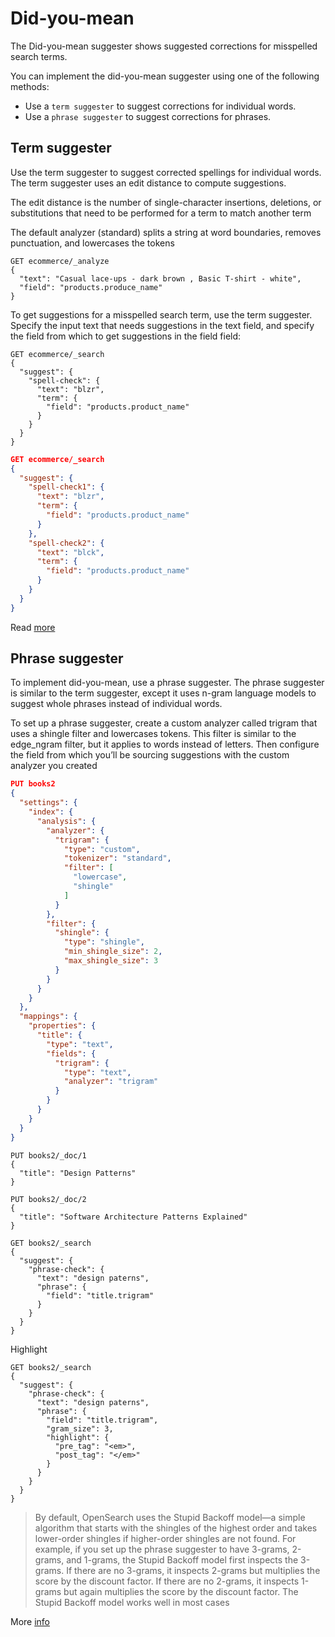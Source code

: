 # Did-you-mean
The Did-you-mean suggester shows suggested corrections for misspelled search terms.

You can implement the did-you-mean suggester using one of the following methods:

- Use a `term suggester` to suggest corrections for individual words.
- Use a `phrase suggester` to suggest corrections for phrases.
## Term suggester
Use the term suggester to suggest corrected spellings for individual words. The term suggester uses an edit distance to compute suggestions.

The edit distance is the number of single-character insertions, deletions, or substitutions that need to be performed for a term to match another term

The default analyzer (standard) splits a string at word boundaries, removes punctuation, and lowercases the tokens

```
GET ecommerce/_analyze
{
  "text": "Casual lace-ups - dark brown , Basic T-shirt - white",
  "field": "products.produce_name"
}
```

To get suggestions for a misspelled search term, use the term suggester. Specify the input text that needs suggestions in the text field, and specify the field from which to get suggestions in the field field:

```
GET ecommerce/_search
{
  "suggest": {
    "spell-check": {
      "text": "blzr",
      "term": {
        "field": "products.product_name"
      }
    }
  }
}
```


```json
GET ecommerce/_search
{
  "suggest": {
    "spell-check1": {
      "text": "blzr",
      "term": {
        "field": "products.product_name"
      }
    },
    "spell-check2": {
      "text": "blck",
      "term": {
        "field": "products.product_name"
      }
    }
  }
}
```

Read [more](https://opensearch.org/docs/latest/search-plugins/searching-data/did-you-mean/)

## Phrase suggester
To implement did-you-mean, use a phrase suggester. The phrase suggester is similar to the term suggester, except it uses n-gram language models to suggest whole phrases instead of individual words.

To set up a phrase suggester, create a custom analyzer called trigram that uses a shingle filter and lowercases tokens. This filter is similar to the edge_ngram filter, but it applies to words instead of letters. Then configure the field from which you’ll be sourcing suggestions with the custom analyzer you created

```json
PUT books2
{
  "settings": {
    "index": {
      "analysis": {
        "analyzer": {
          "trigram": {
            "type": "custom",
            "tokenizer": "standard",
            "filter": [
              "lowercase",
              "shingle"
            ]
          }
        },
        "filter": {
          "shingle": {
            "type": "shingle",
            "min_shingle_size": 2,
            "max_shingle_size": 3
          }
        }
      }
    }
  },
  "mappings": {
    "properties": {
      "title": {
        "type": "text",
        "fields": {
          "trigram": {
            "type": "text",
            "analyzer": "trigram"
          }
        }
      }
    }
  }
}
```

```
PUT books2/_doc/1
{
  "title": "Design Patterns"
}

PUT books2/_doc/2
{
  "title": "Software Architecture Patterns Explained"
}
```

```
GET books2/_search
{
  "suggest": {
    "phrase-check": {
      "text": "design paterns",
      "phrase": {
        "field": "title.trigram"
      }
    }
  }
}
```

Highlight
```
GET books2/_search
{
  "suggest": {
    "phrase-check": {
      "text": "design paterns",
      "phrase": {
        "field": "title.trigram",
        "gram_size": 3,
        "highlight": {
          "pre_tag": "<em>",
          "post_tag": "</em>"
        }
      }
    }
  }
}
```

> By default, OpenSearch uses the Stupid Backoff model—a simple algorithm that starts with the shingles of the highest order and takes lower-order shingles if higher-order shingles are not found. For example, if you set up the phrase suggester to have 3-grams, 2-grams, and 1-grams, the Stupid Backoff model first inspects the 3-grams. If there are no 3-grams, it inspects 2-grams but multiplies the score by the discount factor. If there are no 2-grams, it inspects 1-grams but again multiplies the score by the discount factor. The Stupid Backoff model works well in most cases

More [info](https://opensearch.org/docs/latest/search-plugins/searching-data/did-you-mean/)



